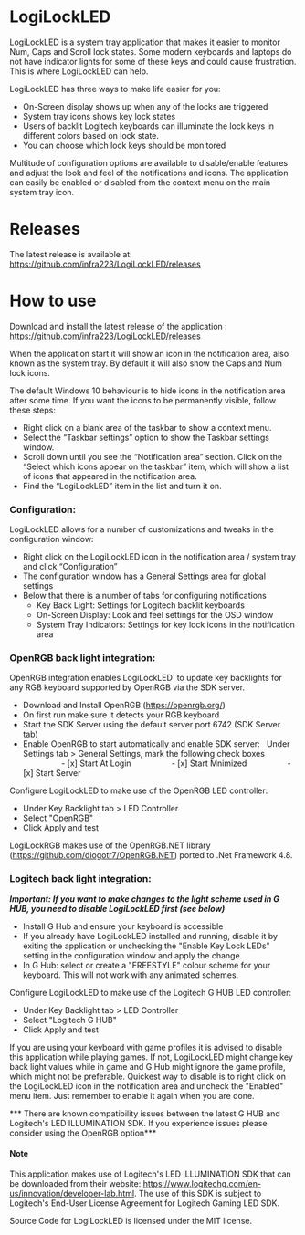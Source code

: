 # LogiLockLED
LogiLockLED is a system tray application that makes it easier to monitor Num, Caps and Scroll lock states.  Some modern keyboards and laptops do not have indicator lights for some of these keys and could cause frustration.  This is where LogiLockLED can help.

LogiLockLED has three ways to make life easier for you:
- On-Screen display shows up when any of the locks are triggered
- System tray icons shows key lock states
- Users of backlit Logitech keyboards can illuminate the lock keys in different colors based on lock state.
- You can choose which lock keys should be monitored

Multitude of configuration options are available to disable/enable features and adjust the look and feel of the notifications and icons.  The application can easily be enabled or disabled from the context menu on the main system tray icon.


# Releases
The latest release is available at: 
https://github.com/infra223/LogiLockLED/releases


# How to use
Download and install the latest release of the application : https://github.com/infra223/LogiLockLED/releases 

When the application start it will show an icon in the notification area, also known as the system tray.  By default it will also show the Caps and Num lock icons.

The default Windows 10 behaviour is to hide icons in the notification area after some time.  If you want the icons to be permanently visible, follow these steps:
- Right click on a blank area of the taskbar to show a context menu.
- Select the “Taskbar settings” option to show the Taskbar settings window.
- Scroll down until you see the “Notification area” section.   Click on the “Select which icons appear on the taskbar” item, which will show a list of icons that appeared in the notification area.
- Find the “LogiLockLED” item in the list and turn it on.

### Configuration:
LogiLockLED allows for a number of customizations and tweaks in the configuration window:
- Right click on the LogiLockLED icon in the notification area / system tray and click “Configuration”
- The configuration window has a General Settings  area for global settings
- Below that there is a number of tabs for configuring notifications
  - Key Back Light: Settings for Logitech backlit keyboards
  - On-Screen Display: Look and feel settings for the OSD window
  - System Tray Indicators: Settings for key lock icons in the notification area

### OpenRGB back light integration:

OpenRGB integration enables LogiLockLED  to update key backlights for any RGB keyboard supported by OpenRGB via the SDK server. 

- Download and Install OpenRGB (https://openrgb.org/)
- On first run make sure it detects your RGB keyboard
- Start the SDK Server using the default server port 6742 (SDK Server tab)
- Enable OpenRGB to start automatically and enable SDK server:
  Under Settings tab > General Settings, mark the following check boxes
                 - [x] Start At Login
                 - [x] Start Mnimized
                 - [x] Start Server

Configure LogiLockLED to make use of the OpenRGB LED controller:
- Under Key Backlight tab > LED Controller
- Select "OpenRGB"
- Click Apply and test

LogiLockRGB makes use of the OpenRGB.NET library (https://github.com/diogotr7/OpenRGB.NET) ported to .Net Framework 4.8.

### Logitech back light integration:
***Important: If you want to make changes to the light scheme used in G HUB, you need to disable LogiLockLED first (see below)***

- Install G Hub and ensure your keyboard is accessible
- If you already have LogiLockLED installed and running, disable it by exiting the application or unchecking the "Enable Key Lock LEDs" setting in the configuration window and apply the change.
- In G Hub: select or create a "FREESTYLE" colour scheme for your keyboard. This will not work with any animated schemes.

Configure LogiLockLED to make use of the Logitech G HUB LED controller:
- Under Key Backlight tab > LED Controller
- Select "Logitech G HUB"
- Click Apply and test

If you are using your keyboard with game profiles it is advised to disable this application while playing games.  If not, LogiLockLED might change key back light values while in game and G Hub might ignore the game profile, which might not be preferable.  Quickest way to disable is to right click on the LogiLockLED icon in the notification area and uncheck the "Enabled" menu item.  Just remember to enable it again when you are done.

*** There are known compatibility issues between the latest G HUB and Logitech's LED ILLUMINATION SDK.  If you experience issues please consider using the OpenRGB option***

#### Note
This application makes use of Logitech's LED ILLUMINATION SDK that can be downloaded from their website: https://www.logitechg.com/en-us/innovation/developer-lab.html. 
The use of this SDK is subject to Logitech's End-User License Agreement for Logitech Gaming LED SDK.

Source Code for LogiLockLED is licensed under the MIT license.
